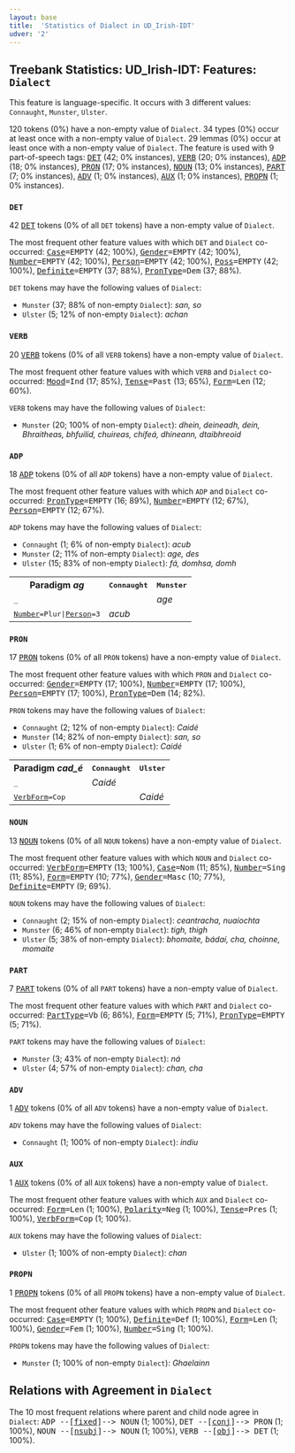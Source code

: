```yaml
---
layout: base
title:  'Statistics of Dialect in UD_Irish-IDT'
udver: '2'
---
```


## Treebank Statistics: UD_Irish-IDT: Features: `Dialect`

This feature is language-specific.
It occurs with 3 different values: `Connaught`, `Munster`, `Ulster`.

120 tokens (0%) have a non-empty value of `Dialect`.
34 types (0%) occur at least once with a non-empty value of `Dialect`.
29 lemmas (0%) occur at least once with a non-empty value of `Dialect`.
The feature is used with 9 part-of-speech tags: <tt><a href="ga_idt-pos-DET.html">DET</a></tt> (42; 0% instances), <tt><a href="ga_idt-pos-VERB.html">VERB</a></tt> (20; 0% instances), <tt><a href="ga_idt-pos-ADP.html">ADP</a></tt> (18; 0% instances), <tt><a href="ga_idt-pos-PRON.html">PRON</a></tt> (17; 0% instances), <tt><a href="ga_idt-pos-NOUN.html">NOUN</a></tt> (13; 0% instances), <tt><a href="ga_idt-pos-PART.html">PART</a></tt> (7; 0% instances), <tt><a href="ga_idt-pos-ADV.html">ADV</a></tt> (1; 0% instances), <tt><a href="ga_idt-pos-AUX.html">AUX</a></tt> (1; 0% instances), <tt><a href="ga_idt-pos-PROPN.html">PROPN</a></tt> (1; 0% instances).

### `DET`

42 <tt><a href="ga_idt-pos-DET.html">DET</a></tt> tokens (0% of all `DET` tokens) have a non-empty value of `Dialect`.

The most frequent other feature values with which `DET` and `Dialect` co-occurred: <tt><a href="ga_idt-feat-Case.html">Case</a></tt><tt>=EMPTY</tt> (42; 100%), <tt><a href="ga_idt-feat-Gender.html">Gender</a></tt><tt>=EMPTY</tt> (42; 100%), <tt><a href="ga_idt-feat-Number.html">Number</a></tt><tt>=EMPTY</tt> (42; 100%), <tt><a href="ga_idt-feat-Person.html">Person</a></tt><tt>=EMPTY</tt> (42; 100%), <tt><a href="ga_idt-feat-Poss.html">Poss</a></tt><tt>=EMPTY</tt> (42; 100%), <tt><a href="ga_idt-feat-Definite.html">Definite</a></tt><tt>=EMPTY</tt> (37; 88%), <tt><a href="ga_idt-feat-PronType.html">PronType</a></tt><tt>=Dem</tt> (37; 88%).

`DET` tokens may have the following values of `Dialect`:

* `Munster` (37; 88% of non-empty `Dialect`): <em>san, so</em>
* `Ulster` (5; 12% of non-empty `Dialect`): <em>achan</em>

### `VERB`

20 <tt><a href="ga_idt-pos-VERB.html">VERB</a></tt> tokens (0% of all `VERB` tokens) have a non-empty value of `Dialect`.

The most frequent other feature values with which `VERB` and `Dialect` co-occurred: <tt><a href="ga_idt-feat-Mood.html">Mood</a></tt><tt>=Ind</tt> (17; 85%), <tt><a href="ga_idt-feat-Tense.html">Tense</a></tt><tt>=Past</tt> (13; 65%), <tt><a href="ga_idt-feat-Form.html">Form</a></tt><tt>=Len</tt> (12; 60%).

`VERB` tokens may have the following values of `Dialect`:

* `Munster` (20; 100% of non-empty `Dialect`): <em>dhein, deineadh, dein, Bhraitheas, bhfuilid, chuireas, chífeá, dhineann, dtaibhreoid</em>

### `ADP`

18 <tt><a href="ga_idt-pos-ADP.html">ADP</a></tt> tokens (0% of all `ADP` tokens) have a non-empty value of `Dialect`.

The most frequent other feature values with which `ADP` and `Dialect` co-occurred: <tt><a href="ga_idt-feat-PronType.html">PronType</a></tt><tt>=EMPTY</tt> (16; 89%), <tt><a href="ga_idt-feat-Number.html">Number</a></tt><tt>=EMPTY</tt> (12; 67%), <tt><a href="ga_idt-feat-Person.html">Person</a></tt><tt>=EMPTY</tt> (12; 67%).

`ADP` tokens may have the following values of `Dialect`:

* `Connaught` (1; 6% of non-empty `Dialect`): <em>acub</em>
* `Munster` (2; 11% of non-empty `Dialect`): <em>age, des</em>
* `Ulster` (15; 83% of non-empty `Dialect`): <em>fá, domhsa, domh</em>

<table>
  <tr><th>Paradigm <i>ag</i></th><th><tt>Connaught</tt></th><th><tt>Munster</tt></th></tr>
  <tr><td><tt>_</tt></td><td></td><td><em>age</em></td></tr>
  <tr><td><tt><tt><a href="ga_idt-feat-Number.html">Number</a></tt><tt>=Plur</tt>|<tt><a href="ga_idt-feat-Person.html">Person</a></tt><tt>=3</tt></tt></td><td><em>acub</em></td><td></td></tr>
</table>

### `PRON`

17 <tt><a href="ga_idt-pos-PRON.html">PRON</a></tt> tokens (0% of all `PRON` tokens) have a non-empty value of `Dialect`.

The most frequent other feature values with which `PRON` and `Dialect` co-occurred: <tt><a href="ga_idt-feat-Gender.html">Gender</a></tt><tt>=EMPTY</tt> (17; 100%), <tt><a href="ga_idt-feat-Number.html">Number</a></tt><tt>=EMPTY</tt> (17; 100%), <tt><a href="ga_idt-feat-Person.html">Person</a></tt><tt>=EMPTY</tt> (17; 100%), <tt><a href="ga_idt-feat-PronType.html">PronType</a></tt><tt>=Dem</tt> (14; 82%).

`PRON` tokens may have the following values of `Dialect`:

* `Connaught` (2; 12% of non-empty `Dialect`): <em>Caidé</em>
* `Munster` (14; 82% of non-empty `Dialect`): <em>san, so</em>
* `Ulster` (1; 6% of non-empty `Dialect`): <em>Caidé</em>

<table>
  <tr><th>Paradigm <i>cad_é</i></th><th><tt>Connaught</tt></th><th><tt>Ulster</tt></th></tr>
  <tr><td><tt>_</tt></td><td><em>Caidé</em></td><td></td></tr>
  <tr><td><tt><tt><a href="ga_idt-feat-VerbForm.html">VerbForm</a></tt><tt>=Cop</tt></tt></td><td></td><td><em>Caidé</em></td></tr>
</table>

### `NOUN`

13 <tt><a href="ga_idt-pos-NOUN.html">NOUN</a></tt> tokens (0% of all `NOUN` tokens) have a non-empty value of `Dialect`.

The most frequent other feature values with which `NOUN` and `Dialect` co-occurred: <tt><a href="ga_idt-feat-VerbForm.html">VerbForm</a></tt><tt>=EMPTY</tt> (13; 100%), <tt><a href="ga_idt-feat-Case.html">Case</a></tt><tt>=Nom</tt> (11; 85%), <tt><a href="ga_idt-feat-Number.html">Number</a></tt><tt>=Sing</tt> (11; 85%), <tt><a href="ga_idt-feat-Form.html">Form</a></tt><tt>=EMPTY</tt> (10; 77%), <tt><a href="ga_idt-feat-Gender.html">Gender</a></tt><tt>=Masc</tt> (10; 77%), <tt><a href="ga_idt-feat-Definite.html">Definite</a></tt><tt>=EMPTY</tt> (9; 69%).

`NOUN` tokens may have the following values of `Dialect`:

* `Connaught` (2; 15% of non-empty `Dialect`): <em>ceantracha, nuaíochta</em>
* `Munster` (6; 46% of non-empty `Dialect`): <em>tigh, thigh</em>
* `Ulster` (5; 38% of non-empty `Dialect`): <em>bhomaite, bádaí, cha, choinne, momaite</em>

### `PART`

7 <tt><a href="ga_idt-pos-PART.html">PART</a></tt> tokens (0% of all `PART` tokens) have a non-empty value of `Dialect`.

The most frequent other feature values with which `PART` and `Dialect` co-occurred: <tt><a href="ga_idt-feat-PartType.html">PartType</a></tt><tt>=Vb</tt> (6; 86%), <tt><a href="ga_idt-feat-Form.html">Form</a></tt><tt>=EMPTY</tt> (5; 71%), <tt><a href="ga_idt-feat-PronType.html">PronType</a></tt><tt>=EMPTY</tt> (5; 71%).

`PART` tokens may have the following values of `Dialect`:

* `Munster` (3; 43% of non-empty `Dialect`): <em>ná</em>
* `Ulster` (4; 57% of non-empty `Dialect`): <em>chan, cha</em>

### `ADV`

1 <tt><a href="ga_idt-pos-ADV.html">ADV</a></tt> tokens (0% of all `ADV` tokens) have a non-empty value of `Dialect`.

`ADV` tokens may have the following values of `Dialect`:

* `Connaught` (1; 100% of non-empty `Dialect`): <em>indiu</em>

### `AUX`

1 <tt><a href="ga_idt-pos-AUX.html">AUX</a></tt> tokens (0% of all `AUX` tokens) have a non-empty value of `Dialect`.

The most frequent other feature values with which `AUX` and `Dialect` co-occurred: <tt><a href="ga_idt-feat-Form.html">Form</a></tt><tt>=Len</tt> (1; 100%), <tt><a href="ga_idt-feat-Polarity.html">Polarity</a></tt><tt>=Neg</tt> (1; 100%), <tt><a href="ga_idt-feat-Tense.html">Tense</a></tt><tt>=Pres</tt> (1; 100%), <tt><a href="ga_idt-feat-VerbForm.html">VerbForm</a></tt><tt>=Cop</tt> (1; 100%).

`AUX` tokens may have the following values of `Dialect`:

* `Ulster` (1; 100% of non-empty `Dialect`): <em>chan</em>

### `PROPN`

1 <tt><a href="ga_idt-pos-PROPN.html">PROPN</a></tt> tokens (0% of all `PROPN` tokens) have a non-empty value of `Dialect`.

The most frequent other feature values with which `PROPN` and `Dialect` co-occurred: <tt><a href="ga_idt-feat-Case.html">Case</a></tt><tt>=EMPTY</tt> (1; 100%), <tt><a href="ga_idt-feat-Definite.html">Definite</a></tt><tt>=Def</tt> (1; 100%), <tt><a href="ga_idt-feat-Form.html">Form</a></tt><tt>=Len</tt> (1; 100%), <tt><a href="ga_idt-feat-Gender.html">Gender</a></tt><tt>=Fem</tt> (1; 100%), <tt><a href="ga_idt-feat-Number.html">Number</a></tt><tt>=Sing</tt> (1; 100%).

`PROPN` tokens may have the following values of `Dialect`:

* `Munster` (1; 100% of non-empty `Dialect`): <em>Ghaelainn</em>

## Relations with Agreement in `Dialect`

The 10 most frequent relations where parent and child node agree in `Dialect`:
<tt>ADP --[<tt><a href="ga_idt-dep-fixed.html">fixed</a></tt>]--> NOUN</tt> (1; 100%),
<tt>DET --[<tt><a href="ga_idt-dep-conj.html">conj</a></tt>]--> PRON</tt> (1; 100%),
<tt>NOUN --[<tt><a href="ga_idt-dep-nsubj.html">nsubj</a></tt>]--> NOUN</tt> (1; 100%),
<tt>VERB --[<tt><a href="ga_idt-dep-obj.html">obj</a></tt>]--> DET</tt> (1; 100%).

